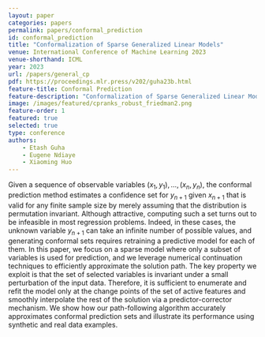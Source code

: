 ```yaml
---
layout: paper
categories: papers
permalink: papers/conformal_prediction
id: conformal_prediction
title: "Conformalization of Sparse Generalized Linear Models"
venue: International Conference of Machine Learning 2023
venue-shorthand: ICML
year: 2023
url: /papers/general_cp
pdf: https://proceedings.mlr.press/v202/guha23b.html
feature-title: Conformal Prediction
feature-description: "Conformalization of Sparse Generalized Linear Models"
image: /images/featured/cpranks_robust_friedman2.png
feature-order: 1
featured: true
selected: true
type: conference
authors:
    - Etash Guha
    - Eugene Ndiaye
    - Xiaoming Huo
---
```

Given a sequence of observable variables $(x_1, y_1), \ldots, (x_n, y_n)$, the conformal prediction method estimates a confidence set for $y_{n+1}$ given $x_{n+1}$ that is valid for any finite sample size by merely assuming that the distribution is permutation invariant. Although attractive, computing such a set turns out to be infeasible in most regression problems. Indeed, in these cases, the unknown variable $y_{n+1}$ can take an infinite number of possible values, and generating conformal sets requires retraining a predictive model for each of them. In this paper, we focus on a sparse model where only a subset of variables is used for prediction, and we leverage numerical continuation techniques to efficiently approximate the solution path. The key property we exploit is that the set of selected variables is invariant under a small perturbation of the input data. Therefore, it is sufficient to enumerate and refit the model only at the change points of the set of active features and smoothly interpolate the rest of the solution via a predictor-corrector mechanism. We show how our path-following algorithm accurately approximates conformal prediction sets and illustrate its performance using synthetic and real data examples.